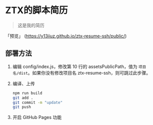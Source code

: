 # ZTX的脚本简历

> 这是我的简历

 「预览」 (<https://y13iiuz.github.io/ztx-resume-ssh/public/>)

## 部署方法

1. 编辑 config/index.js，修改第 10 行的 assetsPublicPath，值为 `项目名/dist`。如果你没有修改项目名 ztx-resume-ssh，则可跳过此步骤。

2. 编译、上传

    ``` bash
    npm run build
    git add .
    git commit -m "update"
    git push
    ```

3. 开启 GitHub Pages 功能
